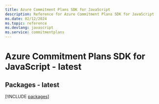 ```yaml
---
title: Azure Commitment Plans SDK for JavaScript
description: Reference for Azure Commitment Plans SDK for JavaScript
ms.date: 02/12/2024
ms.topic: reference
ms.devlang: javascript
ms.service: commitmentplans
---
```

# Azure Commitment Plans SDK for JavaScript - latest
## Packages - latest
[!INCLUDE [packages](commitment-plans-index.md)]